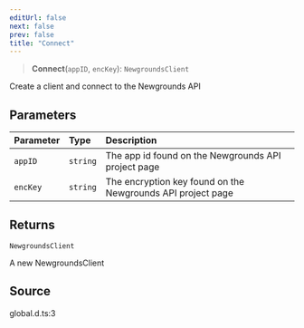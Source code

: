```yaml
---
editUrl: false
next: false
prev: false
title: "Connect"
---
```


> **Connect**(`appID`, `encKey`): `NewgroundsClient`

Create a client and connect to the Newgrounds API

## Parameters

| Parameter | Type | Description |
| :------ | :------ | :------ |
| `appID` | `string` | The app id found on the Newgrounds API project page |
| `encKey` | `string` | The encryption key found on the Newgrounds API project page |

## Returns

`NewgroundsClient`

A new NewgroundsClient

## Source

global.d.ts:3
